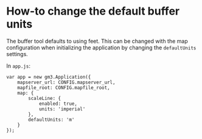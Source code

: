 # How-to change the default buffer units

The buffer tool defaults to using feet. This can be changed with the map
configuration when initializing the application by changing the `defaultUnits`
settings.

In `app.js`:

```
var app = new gm3.Application({
    mapserver_url: CONFIG.mapserver_url,
    mapfile_root: CONFIG.mapfile_root,
    map: {
        scaleLine: {
            enabled: true,
            units: 'imperial'
        },
        defaultUnits: 'm'
    }
});

```
